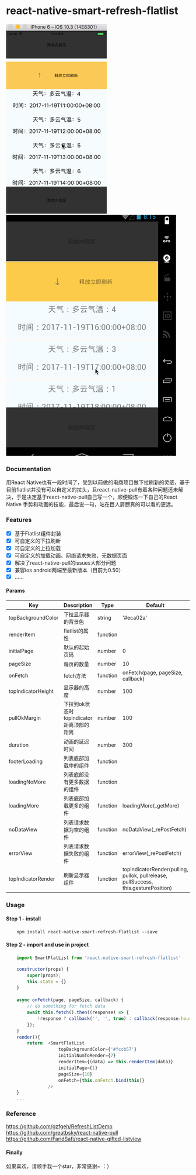 
# react-native-smart-refresh-flatlist

![image](./src/image/ios.gif)
![image](./src/image/android.gif)
### Documentation
用React Native也有一段时间了，受到以前做的电商项目做下拉刷新的灵感，基于目前flatlist并没有可以自定义的拉头，且react-native-pull有着各种问题还未解决，于是决定基于react-native-pull自己写一个，顺便锻炼一下自己的React Native 手势和动画的技能，最后说一句，站在巨人肩膀真的可以看的更远。
### Features
- [x] 基于Flatlist组件封装
- [x] 可自定义的下拉刷新 
- [x] 可自定义的上拉加载 
- [x] 可自定义的加载动画、网络请求失败、无数据页面 
- [x] 解决了react-native-pull的issues大部分问题
- [x] 兼容ios android两端至最新版本（目前为0.50） 
- [x] ......

#### Params

|Key | Description | Type | Default|
| --- | ----------- | ---- | ------ |
|topBackgroundColor         |   下拉显示器的背景色  |string  | '#eca02a'
|renderItem   |  flatlist的属性        |function   |  |
|initialPage          |  默认的起始页码      |number  |0                           |
|pageSize      |   每页的数量       |number  |10                          |
|onFetch      |   fetch方法        | function  |  onFetch(page, pageSize, callback)     |
|topIndicatorHeight       |   显示器的高度      |number   |100                        |
|pullOkMargin       |   下拉到ok状态时topindicator距离顶部的距离     |number   |100       |
|duration         |   动画的延迟时间             |number   |300          |
|footerLoading    |   列表底部加载中的组件   |function  |                     |               
|loadingNoMore       | 列表底部没有更多数据的组件           |function   |                |      
|loadingMore  | 列表底部加载更多的组件 |function   |  loadingMore(_getMore)   |      
|noDataView   | 列表请求数据为空的组件 |function   | noDataView(_rePostFetch)   |      
|errorView  | 列表请求数据失败的组件  |function   |  errorView(_rePostFetch)  |      
|topIndicatorRender| 刷新显示器组件|function|topIndicatorRender(pulling, pullok, pullrelease, pullSuccess, this.gesturePosition)   |   




### Usage

#### Step 1 - install

```
	npm install react-native-smart-refresh-flatlist --save
```


#### Step 2 - import and use in project

```javascript
    import SmartFlatList from 'react-native-smart-refresh-flatlist'
```
```javascript
    constructor(props) {
        super(props);
        this.state = {}
    }

    async onFetch(page, pageSize, callback) {
        // do something for fetch data
        await this.fetch().then((response) => {
            !response ? callback('', '', true) : callback(response.hourly, response.sum)
        });
    }
    render(){
        return  <SmartFlatList
                    topBackgroundColor={'#fccb57'}
                    initialNumToRender={7}
                    renderItem={(data) => this.renderItem(data)}
                    initialPage={1}
                    pageSize={10}
                    onFetch={this.onFetch.bind(this)}
                />
    }
	...
```
### Reference

https://github.com/gzfgeh/RefreshListDemo
https://github.com/greatbsky/react-native-pull
https://github.com/FaridSafi/react-native-gifted-listview
#### Finally
如果喜欢，请顺手我一个star，非常感谢~ ：）

